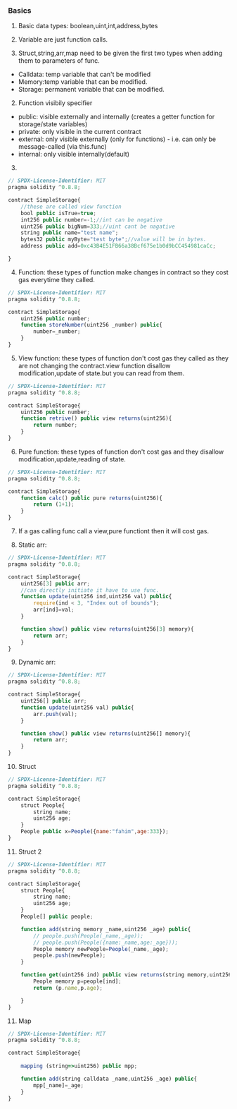 ### Basics
1. Basic data types: boolean,uint,int,address,bytes
2. Variable are just function calls.

3. Struct,string,arr,map need to be given the first two types when adding them to parameters of func.
* Calldata: temp variable that can't be modified
* Memory:temp variable that can be modified.
* Storage: permanent variable that can be modified.


2. Function visibily specifier
* public: visible externally and internally (creates a getter function for storage/state variables)
* private: only visible in the current contract
* external: only visible externally (only for functions) - i.e. can only be message-called (via this.func)
* internal: only visible internally(default)

3. 
```js
// SPDX-License-Identifier: MIT
pragma solidity ^0.8.8;

contract SimpleStorage{
    //these are called view function
    bool public isTrue=true;
    int256 public number=-1;//int can be negative
    uint256 public bigNum=333;//uint cant be nagative
    string public name="test name";
    bytes32 public myByte="test byte";//value will be in bytes.
    address public add=0xc43B4E51FB66a38Bcf675e1b0d9bCC454981caCc;

}
```

4. Function: these types of function make changes in contract so they cost gas everytime they called.
```js
// SPDX-License-Identifier: MIT
pragma solidity ^0.8.8;

contract SimpleStorage{
    uint256 public number;
    function storeNumber(uint256 _number) public{
        number=_number;
    }
}
```
5. View function: these types of function don't cost gas they called as they are not changing the contract.view function disallow modification,update of state.but you can read from them.
```js
// SPDX-License-Identifier: MIT
pragma solidity ^0.8.8;

contract SimpleStorage{
    uint256 public number;
    function retrive() public view returns(uint256){
        return number;
    }
}
```
6. Pure function: these types of function don't cost gas and they disallow modification,update,reading of state.
```js
// SPDX-License-Identifier: MIT
pragma solidity ^0.8.8;

contract SimpleStorage{
    function calc() public pure returns(uint256){
        return (1+1);
    }
}
```
7. If a gas calling func call a view,pure functiont then it will cost gas.

8. Static arr: 
```js
// SPDX-License-Identifier: MIT
pragma solidity ^0.8.8;

contract SimpleStorage{
    uint256[3] public arr;
    //can directly initiate it have to use func.
    function update(uint256 ind,uint256 val) public{
        require(ind < 3, "Index out of bounds");
        arr[ind]=val;
    }

    function show() public view returns(uint256[3] memory){
        return arr;
    }
}
```
9. Dynamic arr:
```js
// SPDX-License-Identifier: MIT
pragma solidity ^0.8.8;

contract SimpleStorage{
    uint256[] public arr;
    function update(uint256 val) public{
        arr.push(val);
    }

    function show() public view returns(uint256[] memory){
        return arr;
    }
}
```

10. Struct
```js
// SPDX-License-Identifier: MIT
pragma solidity ^0.8.8;

contract SimpleStorage{
    struct People{
        string name;
        uint256 age;
    }
    People public x=People({name:"fahim",age:333});
}
```

11. Struct 2
```js
// SPDX-License-Identifier: MIT
pragma solidity ^0.8.8;

contract SimpleStorage{
    struct People{
        string name;
        uint256 age;
    }
    People[] public people;

    function add(string memory _name,uint256 _age) public{
        // people.push(People(_name,_age));
        // people.push(People({name:_name,age:_age}));
        People memory newPeople=People(_name,_age);
        people.push(newPeople);
    }

    function get(uint256 ind) public view returns(string memory,uint256){
        People memory p=people[ind];
        return (p.name,p.age);

    }
}
```

11. Map
```js
// SPDX-License-Identifier: MIT
pragma solidity ^0.8.8;

contract SimpleStorage{
    
    mapping (string=>uint256) public mpp;

    function add(string calldata _name,uint256 _age) public{
        mpp[_name]=_age;
    }
}
```